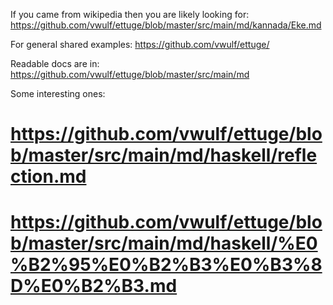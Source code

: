 If you came from wikipedia then you are likely looking for:
https://github.com/vwulf/ettuge/blob/master/src/main/md/kannada/Eke.md

For general shared examples:
https://github.com/vwulf/ettuge/

Readable docs are in:
https://github.com/vwulf/ettuge/blob/master/src/main/md

Some interesting ones:
# https://github.com/vwulf/ettuge/blob/master/src/main/md/haskell/reflection.md
# https://github.com/vwulf/ettuge/blob/master/src/main/md/haskell/%E0%B2%95%E0%B2%B3%E0%B3%8D%E0%B2%B3.md

